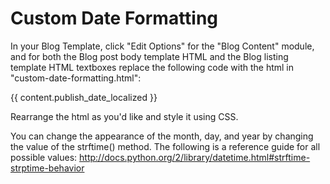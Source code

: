 Custom Date Formatting
==============================================================

In your Blog Template, click "Edit Options" for the "Blog Content" module, and for both the Blog post body template HTML and the Blog listing template HTML textboxes replace the following code with the html in "custom-date-formatting.html":

<p>
    {{ content.publish_date_localized }}
</p>

Rearrange the html as you'd like and style it using CSS.  

You can change the appearance of the month, day, and year by changing the value of the strftime() method.  The following is a reference guide for all possible values: http://docs.python.org/2/library/datetime.html#strftime-strptime-behavior  
